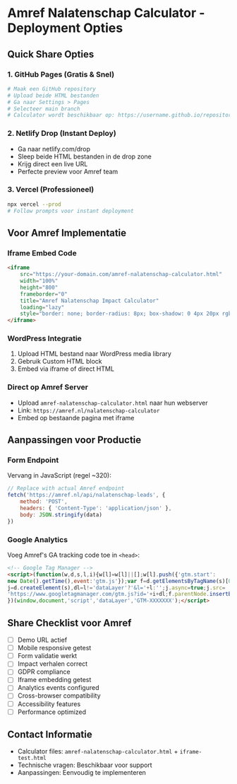 # Amref Nalatenschap Calculator - Deployment Opties

## Quick Share Opties

### 1. GitHub Pages (Gratis & Snel)
```bash
# Maak een GitHub repository
# Upload beide HTML bestanden
# Ga naar Settings > Pages
# Selecteer main branch
# Calculator wordt beschikbaar op: https://username.github.io/repository-name/
```

### 2. Netlify Drop (Instant Deploy)
- Ga naar netlify.com/drop
- Sleep beide HTML bestanden in de drop zone
- Krijg direct een live URL
- Perfecte preview voor Amref team

### 3. Vercel (Professioneel)
```bash
npx vercel --prod
# Follow prompts voor instant deployment
```

## Voor Amref Implementatie

### Iframe Embed Code
```html
<iframe
    src="https://your-domain.com/amref-nalatenschap-calculator.html"
    width="100%"
    height="800"
    frameborder="0"
    title="Amref Nalatenschap Impact Calculator"
    loading="lazy"
    style="border: none; border-radius: 8px; box-shadow: 0 4px 20px rgba(0,0,0,0.1);">
</iframe>
```

### WordPress Integratie
1. Upload HTML bestand naar WordPress media library
2. Gebruik Custom HTML block
3. Embed via iframe of direct HTML

### Direct op Amref Server
- Upload `amref-nalatenschap-calculator.html` naar hun webserver
- Link: `https://amref.nl/nalatenschap-calculator`
- Embed op bestaande pagina met iframe

## Aanpassingen voor Productie

### Form Endpoint
Vervang in JavaScript (regel ~320):
```javascript
// Replace with actual Amref endpoint
fetch('https://amref.nl/api/nalatenschap-leads', {
    method: 'POST',
    headers: { 'Content-Type': 'application/json' },
    body: JSON.stringify(data)
})
```

### Google Analytics
Voeg Amref's GA tracking code toe in `<head>`:
```html
<!-- Google Tag Manager -->
<script>(function(w,d,s,l,i){w[l]=w[l]||[];w[l].push({'gtm.start':
new Date().getTime(),event:'gtm.js'});var f=d.getElementsByTagName(s)[0],
j=d.createElement(s),dl=l!='dataLayer'?'&l='+l:'';j.async=true;j.src=
'https://www.googletagmanager.com/gtm.js?id='+i+dl;f.parentNode.insertBefore(j,f);
})(window,document,'script','dataLayer','GTM-XXXXXXX');</script>
```

## Share Checklist voor Amref

- [ ] Demo URL actief
- [ ] Mobile responsive getest
- [ ] Form validatie werkt
- [ ] Impact verhalen correct
- [ ] GDPR compliance
- [ ] Iframe embedding getest
- [ ] Analytics events configured
- [ ] Cross-browser compatibility
- [ ] Accessibility features
- [ ] Performance optimized

## Contact Informatie
- Calculator files: `amref-nalatenschap-calculator.html` + `iframe-test.html`
- Technische vragen: Beschikbaar voor support
- Aanpassingen: Eenvoudig te implementeren